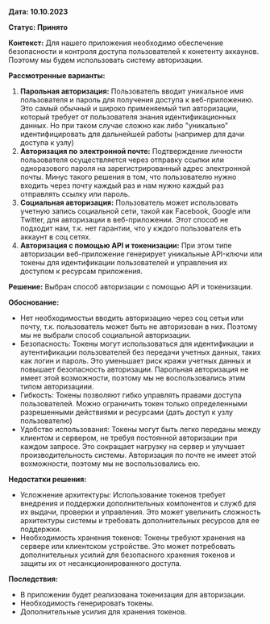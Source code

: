 **Дата: 10.10.2023** 

**Статус: Принято** 

**Контекст:**
Для нашего приложения необходимо обеспечение безопасности и контроля доступа пользователей к конетенту аккаунов. Поэтому мы будем использовать систему авторизации. 

**Рассмотренные варианты:**
1. **Парольная авторизация:** Пользователь вводит уникальное имя пользователя и пароль для получения доступа к веб-приложению. Это самый обычный и широко применяемый тип авторизации, который требует от пользователя знания идентификационных данных. Но при таком случае сложно как либо "уникально" идентифицировать для дальнейшей работы (например для дачи доступа к узлу)
2. **Авторизация по электронной почте:** Подтверждение личности пользователя осуществляется через отправку ссылки или одноразового пароля на зарегистрированный адрес электронной почты. Минус такого решения в том, что пользователю нужно входить через почту каждый раз и нам нужно каждый раз отправлять ссылку или пароль.
3. **Социальная авторизация:** Пользователь может использовать учетную запись социальной сети, такой как Facebook, Google или Twitter, для авторизации в веб-приложении. Этот способ не подходит нам, т.к. нет гарантии, что у кждого пользователя еть аккаунт в соц сетях.
4. **Авторизация с помощью API и токенизации:** При этом типе авторизации веб-приложение генерирует уникальные API-ключи или токены для идентификации пользователей и управления их доступом к ресурсам приложения.

**Решение:** Выбран способ авторизации с помощью API и токенизации.

**Обоснование:**
- Нет необходимостьи вводить авторизацию через соц сетьи или почту, т.к. пользователь может быть не авторизован в них. Поэтому мы не выбрали способ социальной авторизации.
- Безопасность: Токены могут использоваться для идентификации и аутентификации пользователей без передачи учетных данных, таких как логин и пароль. Это уменьшает риск кражи учетных данных и повышает безопасность авторизации. Парольная авторизация не имеет этой возможности, поэтому мы не воспользовались этим типом авторизациии.
- Гибкость: Токены позволяют гибко управлять правами доступа пользователей. Можно ограничить токен только определенными разрешенными действиями и ресурсами (дать доступ к узлу пользователю)
- Удобство использования: Токены могут быть легко переданы между клиентом и сервером, не требуя постоянной авторизации при каждом запросе. Это сокращает нагрузку на сервер и улучшает производительность системы. Авторизация по почте не имеет этой вохможности, поэтому мы не воспользовались ею.

**Недостатки решения:**
- Усложнение архитектуры: Использование токенов требует внедрения и поддержки дополнительных компонентов и служб для их выдачи, проверки и управления. Это может увеличить сложность архитектуры системы и требовать дополнительных ресурсов для ее поддержки.
- Необходимость хранения токенов: Токены требуют хранения на сервере или клиентском устройстве. Это может потребовать дополнительных усилий для безопасного хранения токенов и защиты их от несанкционированного доступа.

**Последствия:**
- В приложении будет реализована токенизации для авторизации. 
- Необходимость генерировать токены.
- Дополнительные усилия для хранения токенов.